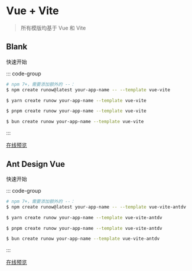 # Vue + Vite

> 所有模版均基于 Vue 和 Vite

## Blank

<LogoBadge name="vue" /> <LogoBadge name="vite" /> <LogoBadge name="ts" />

快速开始

::: code-group

```bash [npm]
# npm 7+，需要添加额外的 --：
$ npm create runow@latest your-app-name -- --template vue-vite
```

```bash [yarn]
$ yarn create runow your-app-name --template vue-vite
```

```bash [pnpm]
$ pnpm create runow your-app-name --template vue-vite
```

```bash [bun]
$ bun create runow your-app-name --template vue-vite
```

:::

[在线预览](https://vue-vite.runow.dev/)


## Ant Design Vue

<LogoBadge name="vue" /> <LogoBadge name="vite" /> <LogoBadge name="antd" /> <LogoBadge name="lucide" /> <LogoBadge name="ts" />

快速开始

::: code-group

```bash [npm]
# npm 7+，需要添加额外的 --：
$ npm create runow@latest your-app-name -- --template vue-vite-antdv
```

```bash [yarn]
$ yarn create runow your-app-name --template vue-vite-antdv
```

```bash [pnpm]
$ pnpm create runow your-app-name --template vue-vite-antdv
```

```bash [bun]
$ bun create runow your-app-name --template vue-vite-antdv
```

:::

[在线预览](https://vue-vite-antdv.runow.dev/)
